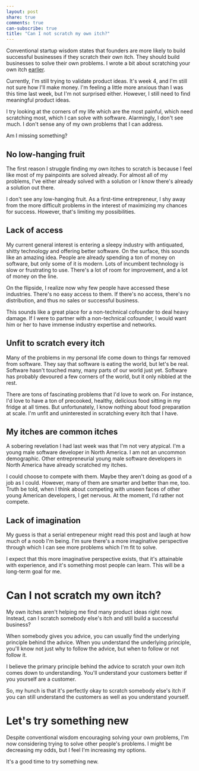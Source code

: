 ```yaml
---
layout: post
share: true
comments: true
can-subscribe: true
title: "Can I not scratch my own itch?"
---
```


Conventional startup wisdom states that founders are more likely to build successful businesses if they scratch their own itch.  They should build businesses to solve their own problems.  I wrote a bit about scratching your own itch <a href="http://www.dillonforrest.com/startup/im-changing-my-idea/" target="_blank">earlier</a>.

Currently, I'm still trying to validate product ideas.  It's week 4, and I'm still not sure how I'll make money.  I'm feeling a little more anxious than I was this time last week, but I'm not surprised either.  However, I still need to find meaningful product ideas.

I try looking at the corners of my life which are the most painful, which need scratching most, which I can solve with software.  Alarmingly, I don't see much.  I don't sense any of my own problems that I can address.

Am I missing something?

## No low-hanging fruit

The first reason I struggle finding my own itches to scratch is because I feel like most of my painpoints are solved already.  For almost all of my problems, I've either already solved with a solution or I know there's already a solution out there.

I don't see any low-hanging fruit.  As a first-time entrepreneur, I shy away from the more difficult problems in the interest of maximizing my chances for success.  However, that's limiting my possibilities.

## Lack of access

My current general interest is entering a sleepy industry with antiquated, shitty technology and offering better software.  On the surface, this sounds like an amazing idea.  People are already spending a ton of money on software, but only some of it is modern.  Lots of incumbent technology is slow or frustrating to use.  There's a lot of room for improvement, and a lot of money on the line.

On the flipside, I realize now why few people have accessed these industries.  There's no easy access to them.  If there's no access, there's no distribution, and thus no sales or successful business.

This sounds like a great place for a non-technical cofounder to deal heavy damage.  If I were to partner with a non-technical cofounder, I would want him or her to have immense industry expertise and networks.

## Unfit to scratch every itch

Many of the problems in my personal life come down to things far removed from software.  They say that software is eating the world, but let's be real.  Software hasn't touched many, many parts of our world just yet.  Software has probably devoured a few corners of the world, but it only nibbled at the rest.

There are tons of fascinating problems that I'd love to work on.  For instance, I'd love to have a ton of precooked, healthy, delicious food sitting in my fridge at all times.  But unfortunately, I know nothing about food preparation at scale.  I'm unfit and uninterested in scratching every itch that I have.

## My itches are common itches

A sobering revelation I had last week was that I'm not very atypical.  I'm a young male software developer in North America.  I am not an uncommon demographic.  Other entrepreneurial young male software developers in North America have already scratched my itches.

I could choose to compete with them.  Maybe they aren't doing as good of a job as I could.  However, many of them are smarter and better than me, too.  Truth be told, when I think about competing with unseen faces of other young American developers, I get nervous.  At the moment, I'd rather not compete.

## Lack of imagination

My guess is that a serial entrepeneur might read this post and laugh at how much of a noob I'm being.  I'm sure there's a more imaginative perspective through which I can see more problems which I'm fit to solve.

I expect that this more imaginative perspective exists, that it's attainable with experience, and it's something most people can learn.  This will be a long-term goal for me.

# Can I not scratch my own itch?

My own itches aren't helping me find many product ideas right now.  Instead, can I scratch somebody else's itch and still build a successful business?

When somebody gives you advice, you can usually find the underlying principle behind the advice.  When you understand the underlying principle, you'll know not just why to follow the advice, but when to follow or not follow it.

I believe the primary principle behind the advice to scratch your own itch comes down to understanding.  You'll understand your customers better if you yourself are a customer.

So, my hunch is that it's perfectly okay to scratch somebody else's itch if you can still understand the customers as well as you understand yourself.

# Let's try something new

Despite conventional wisdom encouraging solving your own problems, I'm now considering trying to solve other people's problems.  I might be decreasing my odds, but I feel I'm increasing my options.

It's a good time to try something new.
